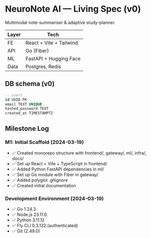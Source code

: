 # NeuroNote AI — Living Spec (v0)

Multimodal note-summariser & adaptive study-planner.

| Layer | Tech                     |
|-------|--------------------------|
| FE    | React + Vite + Tailwind  |
| API   | Go (Fiber)               |
| ML    | FastAPI + Hugging Face   |
| Data  | Postgres, Redis          |

## DB schema (v0)
```sql
-- users
id UUID PK
email TEXT UNIQUE
hashed_password TEXT
created_at TIMESTAMPTZ
```

## Milestone Log

### M1: Initial Scaffold (2024-03-19)
- ✅ Created monorepo structure with frontend/, gateway/, ml/, infra/, docs/
- ✅ Set up React + Vite + TypeScript in frontend/
- ✅ Added Python FastAPI dependencies in ml/
- ✅ Set up Go module with Fiber in gateway/
- ✅ Added polyglot .gitignore
- ✅ Created initial documentation

### Development Environment (2024-03-19)
- ✅ Go 1.24.3
- ✅ Node.js 23.11.0
- ✅ Python 3.11.12
- ✅ Fly CLI 0.3.132 (authenticated)
- ✅ Git (2.49.0)
